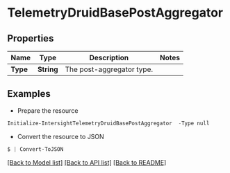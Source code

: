 # TelemetryDruidBasePostAggregator
## Properties

Name | Type | Description | Notes
------------ | ------------- | ------------- | -------------
**Type** | **String** | The post-aggregator type. | 

## Examples

- Prepare the resource
```powershell
Initialize-IntersightTelemetryDruidBasePostAggregator  -Type null
```

- Convert the resource to JSON
```powershell
$ | Convert-ToJSON
```

[[Back to Model list]](../README.md#documentation-for-models) [[Back to API list]](../README.md#documentation-for-api-endpoints) [[Back to README]](../README.md)

